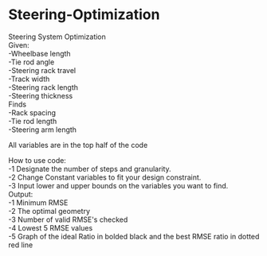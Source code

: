 # Steering-Optimization  
Steering System Optimization  
Given:  
  -Wheelbase length  
  -Tie rod angle  
  -Steering rack travel  
  -Track width  
  -Steering rack length  
  -Steering thickness  
Finds  
  -Rack spacing  
  -Tie rod length  
  -Steering arm length  
  
All variables are in the top half of the code
  
How to use code:  
-1 Designate the number of steps and granularity.  
-2 Change Constant variables to fit your design constraint.  
-3 Input lower and upper bounds on the variables you want to find.  
Output:  
-1 Minimum RMSE  
-2 The optimal geometry  
-3 Number of valid RMSE's checked  
-4 Lowest 5 RMSE values    
-5 Graph of the ideal Ratio in bolded black and the best RMSE ratio in dotted red line
